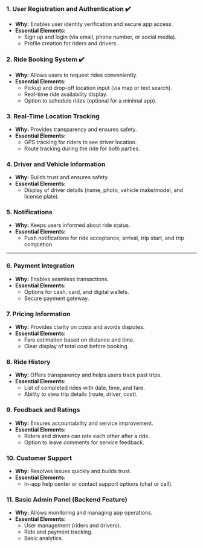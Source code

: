 ### **1. User Registration and Authentication** ✔️

- **Why:** Enables user identity verification and secure app access.
- **Essential Elements:**
    - Sign up and login (via email, phone number, or social media).
    - Profile creation for riders and drivers.

### **2. Ride Booking System** ✔️

- **Why:** Allows users to request rides conveniently.
- **Essential Elements:**
    - Pickup and drop-off location input (via map or text search).
    - Real-time ride availability display.
    - Option to schedule rides (optional for a minimal app).

### **3. Real-Time Location Tracking**

- **Why:** Provides transparency and ensures safety.
- **Essential Elements:**
    - GPS tracking for riders to see driver location.
    - Route tracking during the ride for both parties.

### **4. Driver and Vehicle Information**

- **Why:** Builds trust and ensures safety.
- **Essential Elements:**
    - Display of driver details (name, photo, vehicle make/model, and license plate).

### **5. Notifications**

- **Why:** Keeps users informed about ride status.
- **Essential Elements:**
    - Push notifications for ride acceptance, arrival, trip start, and trip completion.

___

### **6. Payment Integration**

- **Why:** Enables seamless transactions.
- **Essential Elements:**
    - Options for cash, card, and digital wallets.
    - Secure payment gateway.

### **7. Pricing Information**

- **Why:** Provides clarity on costs and avoids disputes.
- **Essential Elements:**
    - Fare estimation based on distance and time.
    - Clear display of total cost before booking.

### **8. Ride History**

- **Why:** Offers transparency and helps users track past trips.
- **Essential Elements:**
    - List of completed rides with date, time, and fare.
    - Ability to view trip details (route, driver, cost).

### **9. Feedback and Ratings**

- **Why:** Ensures accountability and service improvement.
- **Essential Elements:**
    - Riders and drivers can rate each other after a ride.
    - Option to leave comments for service feedback.

### **10. Customer Support**

- **Why:** Resolves issues quickly and builds trust.
- **Essential Elements:**
    - In-app help center or contact support options (chat or call).

### **11. Basic Admin Panel (Backend Feature)**

- **Why:** Allows monitoring and managing app operations.
- **Essential Elements:**
    - User management (riders and drivers).
    - Ride and payment tracking.
    - Basic analytics.
